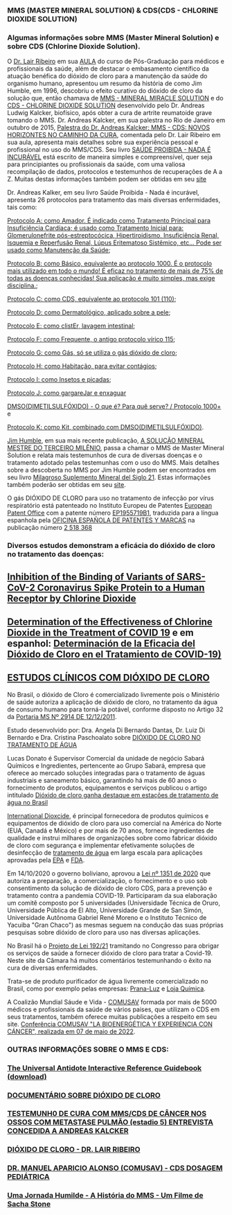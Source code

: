 ### MMS (MASTER MINERAL SOLUTION) & CDS(CDS - CHLORINE DIOXIDE SOLUTION)

### Algumas informações sobre MMS (Master Mineral Solution) e sobre CDS (Chlorine Dioxide Solution). 

O [Dr. Lair Ribeiro](https://lairribeiro.com.br/) em sua [AULA](https://www.brighteon.com/c69756e9-4793-47f6-a035-09a3f487b327) do curso de Pós-Graduação para médicos e profissionais da saúde, além de destacar o embasamento científico da atuação benéfica do dióxido de cloro para a manutenção da saúde do organismo humano, apresentou um resumo da história de como Jim Humble, em 1996, descobriu o efeito curativo do dióxido de cloro  da solução que, então chamava de [MMS - MINERAL MIRACLE SOLUTION](https://www.brighteon.com/87d0d196-eb89-4784-b1c3-013361db4656) e do [CDS - CHLORINE DIOXIDE SOLUTION](https://www.brighteon.com/f333abd4-bf23-4374-bec3-ce08e4994e85) desenvolvido pelo Dr. Andreas Ludwig Kalcker, biofísico, após obter a cura de artrite reumatoide grave tomando o MMS. Dr. Andreas Kalcker, em sua palestra no Rio de Janeiro em outubro de 2015, [Palestra do Dr. Andreas Kalcker: MMS - CDS:  NOVOS HORIZONTES NO CAMINHO DA CURA](https://www.brighteon.com/6b032b5f-684c-4e83-962b-a4f13f2d4ac6), comentada pelo Dr. Lair Ribeiro em sua aula, apresenta mais detalhes sobre sua experiência pessoal e profissional no uso do MMS/CDS. Seu livro [SAÚDE PROIBIDA - NADA É INCURÁVEL](https://www.purificadordeagua.shop/livro-saude-proibida) está escrito de maneira simples e compreensível, quer seja para principiantes ou profissionais da saúde, com uma valiosa recompilação de dados, protocolos e testemunhos de recuperações de A a Z. Muitas destas informações também podem ser obtidas em seu [site](https://andreaskalcker.com/pt/)

Dr. Andreas Kalker, em seu livro Saúde Proibida - Nada é incurável, apresenta 26 protocolos para tratamento das mais diversas enfermidades, tais como:

[Protocolo A: como Amador. É indicado como Tratamento Principal para Insuficiência Cardíaca; é usado como Tratamento Inicial para: Glomerulonefrite pós-estreptocócica, Hipertiroidismo, Insuficiência Renal, Isquemia e Reperfusão Renal, Lúpus Eritematoso Sistêmico, etc... Pode ser usado como Manutenção da Saúde](https://www.brighteon.com/58ff10da-d540-46f2-a9ce-4f7f10c6a2ed);

[Protocolo B: como Básico, equivalente ao protocolo 1000. É o protocolo mais utilizado em todo o mundo! É eficaz no tratamento de mais de 75% de todas as doenças conhecidas! Sua aplicação é muito simples, mas exige disciplina.](https://www.brighteon.com/1433d7cd-e7d6-4bf5-96ce-b7b5812bae2c);

[Protocolo C: como CDS, equivalente ao protocolo 101 (110)](https://www.brighteon.com/0aed17f9-57bf-4fed-92af-0d071ae488ca);

[Protocolo D: como Dermatológico, aplicado sobre a pele](https://www.brighteon.com/8a11fe40-6a09-4608-8613-12e28c5cab2c);

[Protocolo E: como clistEr, lavagem intestinal](https://www.brighteon.com/ed8063ea-4ae2-4699-9973-426bdace3294);

[Protocolo F: como Frequente, o antigo protocolo vírico 115](https://www.brighteon.com/0da584fb-27a2-4c94-99fd-fa2c2b2f5c02);

[Protocolo G: como Gás, só se utiliza o gás dióxido de cloro](https://www.brighteon.com/aced5961-99db-4b48-9571-ed5053d78377);

[Protocolo H: como Habitação, para evitar contágios](https://www.brighteon.com/adba3fcc-2fd2-4f83-8c05-96924525d2cc);

[Protocolo I: como Insetos e picadas](https://www.brighteon.com/52a65d3e-1995-4140-9c07-7fd1bafcf3e2);

[Protocolo J: como gargareJar e enxaguar](https://www.brighteon.com/a385c4d4-f5c2-467f-8abb-fc9cc4e722af) 

[DMSO(DIMETILSULFÓXIDO) - O que é? Para quê serve? / Protocolo 1000+](https://www.brighteon.com/fff0154c-7741-4f0b-b393-b0d99a5257b2) e

[Protocolo K: como Kit, combinado com DMSO(DIMETILSULFÓXIDO)](https://www.brighteon.com/4a4382ce-691a-46a1-b574-fdd54b7f7b85).


[Jim Humble](https://jimhumble.co/), em sua mais recente publicação, [A SOLUÇÃO MINERAL MESTRE DO TERCEIRO MILÊNIO](https://doceru.com/doc/c00xnv), passa a chamar o MMS de Master Mineral Solution  e  relata mais testemunhos de cura de diversas doenças e o tratamento adotado pelas testemunhas com o uso do MMS. Mais detalhes sobre a descoberta no MMS por Jim Humble podem ser encontrados em seu livro [Milagroso Suplemento Mineral del Siglo 21](http://www.librosmaravillosos.com/milagrososuplementomineraldelsigloXXI/index.html). Estas informações também poderão ser obtidas em seu [site](https://jimhumble.co/).

O gás DIÓXIDO DE CLORO para uso no tratamento de infecção por vírus respiratório está patenteado no Instituto Europeu de Patentes [European Patent Office](https://www.epo.org) com a patente número [EP1955719B1](https://patentimages.storage.googleapis.com/2d/85/b8/d4000ff982031b/EP1955719B1.pdf), traduzida para a língua espanhola pela [OFICINA ESPAÑOLA DE PATENTES Y MARCAS](https://www.oepm.es/es/index.html) na publicação número [2 518 368](https://patentimages.storage.googleapis.com/f0/8f/9b/4356d4bff1c967/ES2518368T3.pdf)

### Diversos estudos demonstram a eficácia do dióxido de cloro no tratamento das doenças: 

## [Inhibition of the Binding of Variants of SARS-CoV-2 Coronavirus Spike Protein to a Human Receptor by Chlorine Dioxide](http://www.remedypublications.com/open-access/inhibition-of-the-binding-of-variants-of-sars-cov-2-coronavirus-spike-7364.pdf)

## [Determination of the Effectiveness of Chlorine Dioxide in the Treatment of COVID 19](https://www.academia.edu/49035123/Determination_of_the_Effectiveness_of_Chlorine_Dioxide_in_the_Treatment_of_COVID_19) e em espanhol: [Determinación de la Eficacia del Dióxido de Cloro en el Tratamiento de COVID-19)](https://www.bibliotecapleyades.net/archivos_pdf/determinación-eficacia-dióxidocloro-covid19.pdf)

## [ESTUDOS CLÍNICOS COM DIÓXIDO DE CLORO](https://andreaskalcker.com/coronavirus/estudio-clinico-con-dioxido-de-cloro.html)

No Brasil, o dióxido de Cloro é comercializado livremente pois o Ministério de saúde autoriza a aplicação de dióxido de cloro, no tratamento da água de consumo humano para torná-la potável, conforme disposto no Artigo 32 da [Portaria MS Nº 2914 DE 12/12/2011](https://www.gov.br/agricultura/pt-br/assuntos/inspecao/produtos-vegetal/legislacao-1/biblioteca-de-normas-vinhos-e-bebidas/portaria-no-2-914-de-12-de-dezembro-de-2011.pdf/@@download/file/portaria-no-2-914-de-12-de-dezembro-de-2011.pdf).

Estudo desenvolvido por: Dra. Angela Di Bernardo Dantas, Dr. Luiz Di Bernardo e Dra. Cristina Paschoalato sobre [DIÓXIDO DE CLORO NO TRATAMENTO DE ÁGUA](https://site.sabesp.com.br/site/uploads/File/audiencias_inova%C3%A7%E2%95%9Eo/Di%C3%B3xido%20de%20cloro%20no%20tratamento%20da%20%C3%A1gua.pdf)

Lucas Donato é Supervisor Comercial da unidade de negócio Sabará Químicos e Ingredientes, pertencente ao Grupo Sabará, empresa que oferece ao mercado soluções integradas para o tratamento de águas industriais e saneamento básico, garantindo há mais de 60 anos o fornecimento de produtos, equipamentos e serviços publicou o artigo intitulado [Dióxido de cloro ganha destaque em estações de tratamento de água no Brasil](https://www.sabaraquimicos.com/dioxido-de-cloro-ganha-destaque-em-estacoes-de-tratamento-de-agua-no-brasil/)

[International Dioxcide](https://idiclo2.com/), é principal fornecedora de produtos químicos e equipamentos de dióxido de cloro para uso comercial na América do Norte (EUA, Canadá e México) e por mais de 70 anos, fornece ingredientes de qualidade e instrui milhares de organizações sobre como fabricar dióxido de cloro com segurança e implementar efetivamente soluções de desinfecção de [tratamento de água](https://www.brighteon.com/889cad0c-e805-4121-9b35-9cd20632da76) em larga escala para aplicações aprovadas pela [EPA](https://www.epa.gov/) e [FDA](https://www.fda.gov/). 

Em 14/10/2020 o governo boliviano, aprovou a [Lei nº 1351 de 2020](https://web.senado.gob.bo/sites/default/files/LEY%20N°1351-2020.PDF) que autoriza a preparação, a comercialização, o fornecimento e o uso sob consentimento da solução de dióxido de cloro CDS, para a prevenção e tratamento contra a pandemia COVID-19. Participaram da sua elaboração um comitê composto por 5 universidades (Universidade Técnica de Oruro, Universidade Pública de El Alto, Universidade Grande de San Simón, Universidade Autônoma Gabriel René Moreno e o Instituto Técnico de Yacuiba "Gran Chaco") as mesmas seguem na condução das suas próprias pesquisas sobre dióxido de cloro para uso nas diversas aplicações.

No Brasil há o [Projeto de Lei 192/21](https://www.camara.leg.br/noticias/728085-PROJETO-OBRIGA-SERVICOS-DE-SAUDE-A-FORNECER-DIOXIDO-DE-CLORO-PARA-TRATAR-A-COVID-19) tramitando no Congresso para obrigar os serviços de saúde a fornecer dióxido de cloro para tratar a Covid-19. Neste site da Câmara há muitos comentários testemunhando o êxito na cura de diversas enfermidades.

Trata-se de produto purificador de água livremente comercializado no Brasil, como por exemplo pelas empresas: [Prana-Luz](https://www.purificadordeagua.shop) e [Loja Química](https://www.lojaquimica.com.br/kits-kit-mms-clorito-de-sodio-acido-cloridrico).

A Coalizão Mundial Sáude e Vida - [COMUSAV](https://comusav.com/pt/) formada por mais de 5000 médicos e profissionais da saúde de vários paises, que utilizam o CDS em seus tratamentos, também oferece muitas publicações a respeito em seu site. [Conferência COMUSAV "LA BIOENERGÉTICA Y EXPERIENCIA CON CÁNCER", realizada em 07 de maio de 2022](https://comusav.com/pt/especial-cancer/).

### OUTRAS INFORMAÇÕES SOBRE O MMS E CDS:

### [The Universal Antidote Interactive Reference Guidebook (download)](https://theuniversalantidote.com/wp-content/uploads/2021/02/The-Universal-Antidote-Interactive-Reference-Guidebook.pdf) 

### [DOCUMENTÁRIO SOBRE DIÓXIDO DE CLORO](https://www.brighteon.com/d1037583-d587-43f2-b1be-2728ffc560a6)

### [TESTEMUNH0 DE CURA COM MMS/CDS DE CÂNCER NOS OSSOS COM METASTASE PULMÃO (estadio 5) ENTREVISTA CONCEDIDA A ANDREAS KALCKER](https://www.brighteon.com/58475df1-55ed-4ebd-878b-12c3e66c67e4)

### [DIÓXIDO DE CLORO - DR. LAIR RIBEIRO](https://www.brighteon.com/c69756e9-4793-47f6-a035-09a3f487b327)

### [DR. MANUEL APARICIO ALONSO (COMUSAV) - CDS DOSAGEM PEDIÁTRICA](https://www.brighteon.com/1b5e9399-1c10-48ff-a3eb-174a533976e6)

### [Uma Jornada Humilde - A História do MMS - Um Filme de Sacha Stone](https://rumble.com/ve2lo7-uma-jornada-humilde-a-histria-do-mms-um-filme-de-sacha-stone.html)
